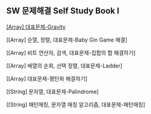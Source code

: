 ## SW 문제해결 Self Study Book Ⅰ

[[Array] 대표문제-Gravity](https://github.com/rosmontisu/SW_expert_academy/tree/main/self_study_book_1)

[[Array] 순열, 정렬, 대표문제-Baby Gin Game 해결]

[[Array] 비트 연산자, 검색, 대표문제-집합의 합 해결하기]

[[Array] 배열의 순회, 선택 정렬, 대표문제-Ladder]

[[Array] 대표문제-평탄화 해결하기]

[[String] 문자열, 대표문제-Palindrome]

[[String] 패턴매칭, 문자열 매칭 알고리즘, 대표문제-패턴매칭]
